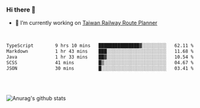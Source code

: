 ### Hi there 👋

- 🔭 I’m currently working on [Taiwan Railway Route Planner](https://github.com/Taiwan-Railway-Route-Planner)

<br/>

<!--START_SECTION:waka-->

```txt
TypeScript        9 hrs 10 mins   ███████████████▓░░░░░░░░░   62.11 %
Markdown          1 hr 43 mins    ███░░░░░░░░░░░░░░░░░░░░░░   11.68 %
Java              1 hr 33 mins    ██▓░░░░░░░░░░░░░░░░░░░░░░   10.54 %
SCSS              41 mins         █▒░░░░░░░░░░░░░░░░░░░░░░░   04.67 %
JSON              30 mins         █░░░░░░░░░░░░░░░░░░░░░░░░   03.41 %
```

<!--END_SECTION:waka-->

<br/>
<br/>

![Anurag's github stats](https://github-readme-stats.vercel.app/api?username=DepickereSven&show_icons=true&theme=tokyonight)



<!--
**DepickereSven/DepickereSven** is a ✨ _special_ ✨ repository because its `README.md` (this file) appears on your GitHub profile.

Here are some ideas to get you started:

- 🔭 I’m currently working on ...
- 🌱 I’m currently learning ...
- 👯 I’m looking to collaborate on ...
- 🤔 I’m looking for help with ...
- 💬 Ask me about ...
- 📫 How to reach me: ...
- 😄 Pronouns: ...
- ⚡ Fun fact: ...
-->

